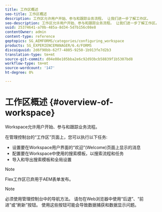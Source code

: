 ```yaml
---
title: 工作区概述
seo-title: 工作区概述
description: 工作区允许用户开始、参与和跟踪业务流程。 让我们进一步了解工作区。
seo-description: 工作区允许用户开始、参与和跟踪业务流程。 让我们进一步了解工作区。
uuid: 25374641-a70b-485a-8d34-5d7b156c08e8
contentOwner: admin
content-type: reference
geptopics: SG_AEMFORMS/categories/configuring_workspace
products: SG_EXPERIENCEMANAGER/6.4/FORMS
discoiquuid: 2d6f90bb-62f7-4805-9250-1b913fe7d2b3
translation-type: tm+mt
source-git-commit: d04e08e105bba2e6c92d93bcb58839f1b5307bd8
workflow-type: tm+mt
source-wordcount: '147'
ht-degree: 0%

---
```



# 工作区概述 {#overview-of-workspace}

Workspace允许用户开始、参与和跟踪业务流程。

在管理控制台的“工作区”页面上，您可以执行以下任务:

* 设置要在Workspace用户界面的“欢迎”(Welcome)页面上显示的消息
* 配置要在Workspace中使用的搜索模板，以搜索流程和任务
* 导入和导出搜索模板和全局设置

>[!NOTE]
>
>Flex工作区已弃用于AEM表单发布。

>[!NOTE]
>
>必须使用管理控制台中的导航方法。 请勿在Web浏览器中使用“后退”、“前进”或“刷新”按钮。 使用这些按钮可能会导致数据捕获和数据显示问题。

